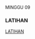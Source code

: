 MINGGU 09
### LATIHAN
[LATIHAN](https://github.com/Tyassasmita/tekn-cloud-computing/blob/master/minggu-09/latihan.md)
